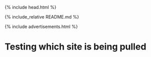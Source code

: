 {% include head.html %}

{% include_relative README.md %}

{% include advertisements.html %}

# Testing which site is being pulled
